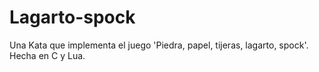 Lagarto-spock
=============

Una Kata que implementa el juego 'Piedra, papel, tijeras, lagarto, spock'. Hecha en C y Lua.
